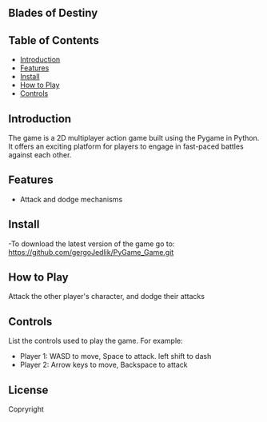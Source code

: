 ## Blades of Destiny

## Table of Contents
- [Introduction](#introduction)
- [Features](#features)
- [Install](#install)
- [How to Play](#how-to-play)
- [Controls](#controls)

## Introduction
The game is a 2D multiplayer action game built using the Pygame in Python. It offers an exciting platform for players to engage in fast-paced battles against each other. 

## Features
- Attack and dodge mechanisms

## Install
-To download the latest version of the game go to: 
    https://github.com/gergoJedlik/PyGame_Game.git
    
## How to Play
Attack the other player's character, and dodge their attacks

## Controls
List the controls used to play the game. For example:
- Player 1: WASD to move, Space to attack. left shift to dash
- Player 2: Arrow keys to move, Backspace to attack

## License
Copryright